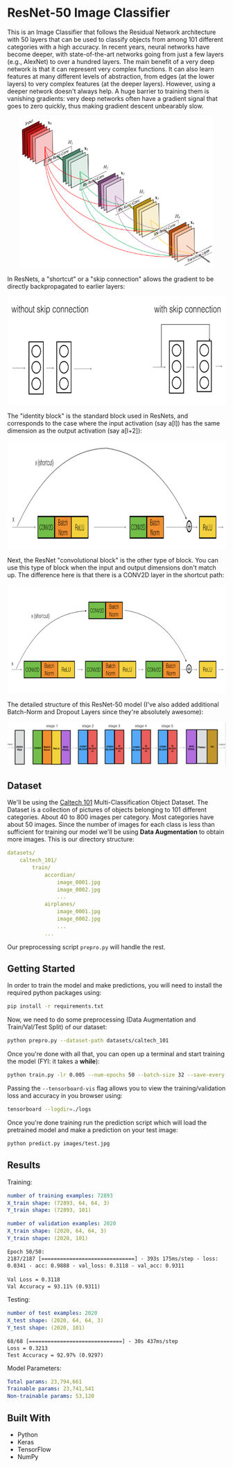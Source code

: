 # ResNet-50 Image Classifier

This is an Image Classifier that follows the Residual Network architecture with 50 layers that can be used to classify objects from among 101 different categories with a high accuracy. In recent years, neural networks have become deeper, with state-of-the-art networks going from just a few layers (e.g., AlexNet) to over a hundred layers. The main benefit of a very deep network is that it can represent very complex functions. It can also learn features at many different levels of abstraction, from edges (at the lower layers) to very complex features (at the deeper layers). However, using a deeper network doesn't always help. A huge barrier to training them is vanishing gradients: very deep networks often have a gradient signal that goes to zero quickly, thus making gradient descent unbearably slow.

<div align="center">
   <img src="./images/resnet.png" width=450 height=350>
</div>

In ResNets, a "shortcut" or a "skip connection" allows the gradient to be directly backpropagated to earlier layers:

<div align="center">
   <img src="./images/skip_connection_kiank.png" width=650 height=250>
</div>

The "identity block" is the standard block used in ResNets, and corresponds to the case where the input activation (say a[l]) has the same dimension as the output activation (say a[l+2]):

<div align="center">
   <img src="./images/idblock2_kiank.png" width=650 height=250>
</div>

Next, the ResNet "convolutional block" is the other type of block. You can use this type of block when the input and output dimensions don't match up. The difference here is that there is a CONV2D layer in the shortcut path:

<div align="center">
   <img src="./images/convblock_kiank.png" width=650 height=250>
</div>

The detailed structure of this ResNet-50 model (I've also added additional Batch-Norm and Dropout Layers since they're absolutely awesome):

![ResNet-50](./images/resnet_kiank.png)

## Dataset

We'll be using the [Caltech 101](http://www.vision.caltech.edu/Image_Datasets/Caltech101/) Multi-Classification Object Dataset. The Dataset is a collection of pictures of objects belonging to 101 different categories. About 40 to 800 images per category. Most categories have about 50 images. Since the number of images for each class is less than sufficient for training our model we'll be using **Data Augmentation** to obtain more images. This is our directory structure:

```yaml
datasets/
    caltech_101/
        train/
            accordian/
                image_0001.jpg
                image_0002.jpg
                ...
            airplanes/
                image_0001.jpg
                image_0002.jpg
                ...
            ...
```

Our preprocessing script `prepro.py` will handle the rest.

## Getting Started

In order to train the model and make predictions, you will need to install the required python packages using:

```bash
pip install -r requirements.txt
```

Now, we need to do some preprocessing (Data Augmentation and Train/Val/Test Split) of our dataset:

```bash
python prepro.py --dataset-path datasets/caltech_101
```

Once you're done with all that, you can open up a terminal and start training the model (FYI: it takes a **while**):

```bash
python train.py -lr 0.005 --num-epochs 50 --batch-size 32 --save-every 5 --tensorboard-vis
```

Passing the `--tensorboard-vis` flag allows you to view the training/validation loss and accuracy in you browser using:

```bash
tensorboard --logdir=./logs
```

Once you're done training run the prediction script which will load the pretrained model and make a prediction on your test image:

```bash
python predict.py images/test.jpg
```

## Results

Training:

```yaml
number of training examples: 72893
X_train shape: (72893, 64, 64, 3)
Y_train shape: (72893, 101)
```

```yaml
number of validation examples: 2020
X_train shape: (2020, 64, 64, 3)
Y_train shape: (2020, 101)
```

```
Epoch 50/50:
2187/2187 [==============================] - 393s 175ms/step - loss: 0.0341 - acc: 0.9888 - val_loss: 0.3118 - val_acc: 0.9311

Val Loss = 0.3118
Val Accuracy = 93.11% (0.9311)
```

Testing:

```yaml
number of test examples: 2020
X_test shape: (2020, 64, 64, 3)
Y_test shape: (2020, 101)
```

```
68/68 [==============================] - 30s 437ms/step
Loss = 0.3213
Test Accuracy = 92.97% (0.9297)
```

Model Parameters:

```yaml
Total params: 23,794,661
Trainable params: 23,741,541
Non-trainable params: 53,120
```

## Built With

* Python
* Keras
* TensorFlow
* NumPy